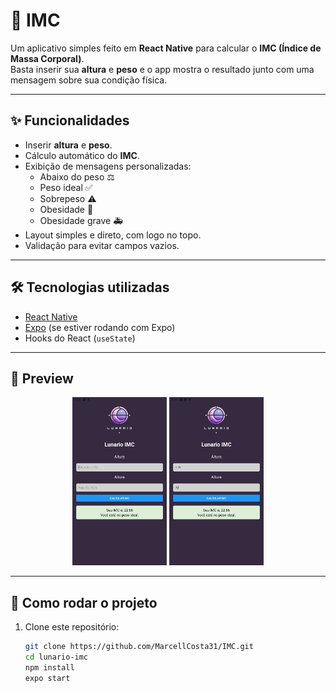 # 📱 IMC

Um aplicativo simples feito em **React Native** para calcular o **IMC (Índice de Massa Corporal)**.  
Basta inserir sua **altura** e **peso** e o app mostra o resultado junto com uma mensagem sobre sua condição física.

---

## ✨ Funcionalidades
- Inserir **altura** e **peso**.
- Cálculo automático do **IMC**.
- Exibição de mensagens personalizadas:
  - Abaixo do peso ⚖️
  - Peso ideal ✅
  - Sobrepeso ⚠️
  - Obesidade 🚨
  - Obesidade grave 🚑
- Layout simples e direto, com logo no topo.
- Validação para evitar campos vazios.

---

## 🛠️ Tecnologias utilizadas
- [React Native](https://reactnative.dev/)
- [Expo](https://expo.dev/) (se estiver rodando com Expo)
- Hooks do React (`useState`)

---

## 📸 Preview
<p align="center">
  <img src="https://github.com/MarcellCosta31/IMC/blob/master/prints/1.png" alt="Tela 1" width="30%">
  <img src="https://github.com/MarcellCosta31/IMC/blob/master/prints/2.png" alt="Tela 2" width="30%">
</p>




---

## 🚀 Como rodar o projeto

1. Clone este repositório:
   ```bash
   git clone https://github.com/MarcellCosta31/IMC.git
   cd lunario-imc
   npm install
   expo start


